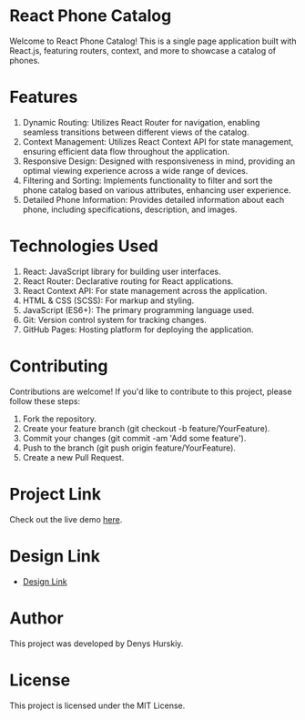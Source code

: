 # React Phone Catalog
Welcome to React Phone Catalog! This is a single page application built with React.js, featuring routers, context, and more to showcase a catalog of phones.

# Features
1. Dynamic Routing: Utilizes React Router for navigation, enabling seamless transitions between different views of the catalog.
2. Context Management: Utilizes React Context API for state management, ensuring efficient data flow throughout the application.
3. Responsive Design: Designed with responsiveness in mind, providing an optimal viewing experience across a wide range of devices.
4. Filtering and Sorting: Implements functionality to filter and sort the phone catalog based on various attributes, enhancing user experience.
5. Detailed Phone Information: Provides detailed information about each phone, including specifications, description, and images.

# Technologies Used
1. React: JavaScript library for building user interfaces.
2. React Router: Declarative routing for React applications.
3. React Context API: For state management across the application.
4. HTML & CSS (SCSS): For markup and styling.
5. JavaScript (ES6+): The primary programming language used.
6. Git: Version control system for tracking changes.
7. GitHub Pages: Hosting platform for deploying the application.

# Contributing
Contributions are welcome! If you'd like to contribute to this project, please follow these steps:

1. Fork the repository.
2. Create your feature branch (git checkout -b feature/YourFeature).
3. Commit your changes (git commit -am 'Add some feature').
4. Push to the branch (git push origin feature/YourFeature).
5. Create a new Pull Request.

# Project Link
Check out the live demo [here](https://DenisGurskiy.github.io/Phone-catalog_React/).

# Design Link
- [Design Link](https://www.figma.com/file/7JTa0q8n3dTSAyMNaA0u8o/Phone-catalog-(V2)-Rounded-Style-3)

# Author
This project was developed by Denys Hurskiy.

# License
This project is licensed under the MIT License.